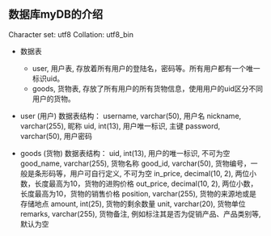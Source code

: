 ## 数据库myDB的介绍
Character set: utf8
Collation: utf8_bin
- 数据表
    - user, 用户表, 存放着所有用户的登陆名，密码等。所有用户都有一个唯一标识uid。
    - goods, 货物表, 存放了所有用户的所有货物信息，使用用户的uid区分不同用户的货物。
- user (用户)
数据表结构：
username, varchar(50), 用户名
nickname, varchar(255), 昵称
uid, int(13), 用户唯一标识, 主键
password, varchar(50), 用户密码

- goods (货物)
数据表结构：
uid, int(13), 用户的唯一标识, 不可为空
good_name, varchar(255), 货物名称
good_id, varchar(50), 货物编号，一般是条形码等，用户可自行定义, 不可为空
in_price, decimal(10, 2), 两位小数，长度最高为10，货物的进购价格
out_price, decimal(10, 2), 两位小数，长度最高为10，货物的销售价格
position, varchar(255), 货物的来源地或是存储地点
amount, int(25), 货物的剩余数量
unit, varchar(20), 货物单位
remarks, varchar(255), 货物备注, 例如标注其是否为促销产品、产品类别等, 默认为空 